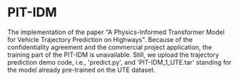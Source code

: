 # PIT-IDM
The implementation of the paper "A Physics-Informed Transformer Model for Vehicle Trajectory Prediction on Highways". Because of the confidentiality agreement and the commercial project application, the training part of the PIT-IDM is unavailable. Still, we upload the trajectory prediction demo code, i.e., 'predict.py', and 'PIT-IDM_1_UTE.tar' standing for the model already pre-trained on the UTE dataset.

